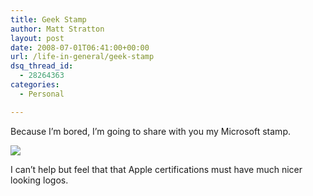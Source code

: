 ```yaml
---
title: Geek Stamp
author: Matt Stratton
layout: post
date: 2008-07-01T06:41:00+00:00
url: /life-in-general/geek-stamp
dsq_thread_id:
  - 28264363
categories:
  - Personal

---
```

Because I&#8217;m bored, I&#8217;m going to share with you my Microsoft stamp.

![][1]

I can&#8217;t help but feel that that Apple certifications must have much nicer looking logos.

 [1]: http://farm4.static.flickr.com/3193/2627157783_07c4039a89_o.jpg